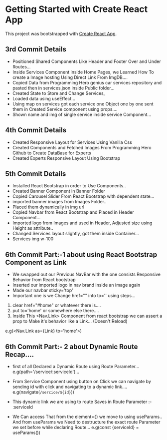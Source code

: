 # Getting Started with Create React App

This project was bootstrapped with [Create React App](https://github.com/facebook/create-react-app).

## 3rd Commit Details

* Positioned Shared Components Like Header and Footer Over and Under Routes...
* Inside Services Component inside Home Pages, we Learned How To create a Image hosting Using Direct Link From ImgDB....
* Copied Data from Programming Hero genius car services repository and pasted then in services.json inside Public folder...
* Created State to Store and Change Services,
* Loaded data using useEffect... 
* Using map on services got each service one Object one by one sent them in Created Service component using props....
* Shown name and img of single service inside service Component...

## 4th Commit Details

* Created Responsive Layout for Services Using Vanilla Css
* Created Components and Fetched Images From Programming Hero Github to Create DataBase for Experts
* Created Experts Responsive Layout Using Bootstrap

## 5th Commit Details

* Installed React Bootstrap in order to Use Components..
* Created Banner Component in Banner Folder
* Copied Carousel Slider From React Bootstrap with dependent state...
* imported banner images from Images Folder..
* Placed them dynamically in img url
* Copied Navbar from React Bootstrap and Placed in Header Component...
* Imported logo from Images and used in Header, Adjusted size using Height as attribute..
* Changed Services layout slightly, got them inside Container...
* Services img w-100 


## 6th Commit Part:-1 about using React Bootstrap Component as Link

* We swapped out our Previous NavBar with the one consists Responsive Behavior from React bootstrap
* Inserted our imported logo in nav brand inside an image again
* Made our navbar sticky='top'
* Important one is we Change href="" into to='' using steps...
1. clear href="#home" or whatever there is....
2. put to='home' or somewhere else there....
3. Inside This <Nav.Link> Component from react bootstrap we can assert a prop to Make it's behavior like a Link... (Doesn't Reload)

e.g(<Nav.Link as={Link} to='home'>)



## 6th Commit Part:- 2 about Dynamic Route Recap....

* first of all Declared a Dynamic Route using Route Parameter... e.g(path='/service/:serviceId')...

* From Service Component using button on Click we can navigate by sending id with click and navigating to a dynamic link.... e.g(navigate(`/sercice/${id}`))

* This dynamic link we are using to route Saves in Route Parameter :- :serviceId
* We Can access That from the element={<ServiceDetail>} we move to using useParams.. And from useParams we Need to destructure the exact route Parameter we set before while declaring Route... e.g(const {serviceId} = useParams())




